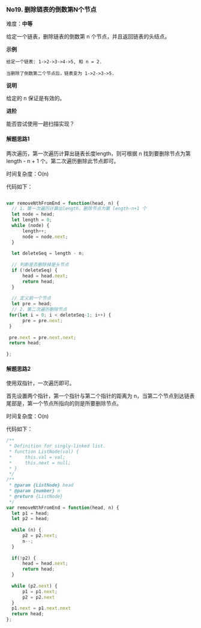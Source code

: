 ### No19. 删除链表的倒数第N个节点

难度：**中等**

给定一个链表，删除链表的倒数第 n 个节点，并且返回链表的头结点。

**示例**

```
给定一个链表: 1->2->3->4->5, 和 n = 2.

当删除了倒数第二个节点后，链表变为 1->2->3->5.

```
**说明**

给定的 n 保证是有效的。

**进阶**

能否尝试使用一趟扫描实现？

#### 解题思路1

两次遍历，第一次遍历计算出链表长度length，则可根据 n 找到要删除节点为第 length - n + 1 个。第二次遍历删除此节点即可。

时间复杂度：O(n)

代码如下：

```javascript

var removeNthFromEnd = function(head, n) {
  // 1、第一次遍历计算出length，删除节点为第 length-n+1 个
  let node = head;
  let length = 0;
  while (node) {
      length++;
      node = node.next;    
  }
  
  let deleteSeq = length - n;
  
  // 判断是否删除掉是头节点
  if (!deleteSeq) {
      head = head.next;
      return head;
  }
  
  // 定义前一个节点
  let pre = head;
  // 2、第二次遍历删除节点
 for(let i = 0; i < deleteSeq-1; i++) {
      pre = pre.next;
 }
  
 pre.next = pre.next.next;
 return head;
  
};
```

#### 解题思路2

使用双指针，一次遍历即可。

首先设置两个指针，第一个指针与第二个指针的距离为 n，当第二个节点到达链表尾部是，第一个节点所指向的则是所要删除节点。

时间复杂度：O(n)

代码如下：

```javascript
/**
 * Definition for singly-linked list.
 * function ListNode(val) {
 *     this.val = val;
 *     this.next = null;
 * }
 */
/**
 * @param {ListNode} head
 * @param {number} n
 * @return {ListNode}
 */
var removeNthFromEnd = function(head, n) {
  let p1 = head;
  let p2 = head;
  
  while (n) {
      p2 = p2.next;
      n--;
  }
  
  if(!p2) {
      head = head.next;
      return head;
  }
  
  while (p2.next) {
      p1 = p1.next;
      p2 = p2.next
  }
  p1.next = p1.next.next
  return head;
};
```

